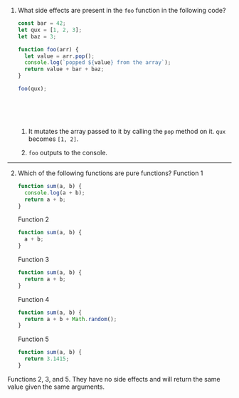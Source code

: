 1. What side effects are present in the `foo` function in the following code?

    ```js
    const bar = 42;
    let qux = [1, 2, 3];
    let baz = 3;

    function foo(arr) {
      let value = arr.pop();
      console.log(`popped ${value} from the array`);
      return value + bar + baz;
    }

    foo(qux);
    ```

    <br>
    <br>
    <br>

    1. It mutates the array passed to it by calling the `pop` method on it. `qux` becomes `[1, 2]`.

    2. `foo` outputs to the console.

---

2. Which of the following functions are pure functions?
    Function 1

    ```js
    function sum(a, b) {
      console.log(a + b);
      return a + b;
    }
    ```

    Function 2

    ```js
    function sum(a, b) {
      a + b;
    }
    ```

    Function 3

    ```js
    function sum(a, b) {
      return a + b;
    }
    ```

    Function 4

    ```js
    function sum(a, b) {
      return a + b + Math.random();
    }
    ```

    Function 5

    ```js
    function sum(a, b) {
      return 3.1415;
    }
    ```

Functions 2, 3, and 5. They have no side effects and will return the same value given the same arguments.
